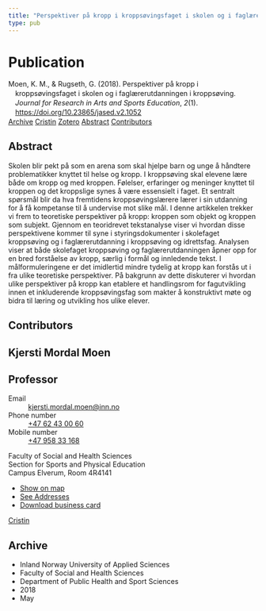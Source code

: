 ```yaml
---
title: "Perspektiver på kropp i kroppsøvingsfaget i skolen og i faglærerutdanningen i kroppsøving"
type: pub
---
```

<h1>Publication</h1>
<article id="csl-bib-container-X6ZE9HHJ" class="csl-bib-container">
  <div class="csl-bib-body" style="line-height: 1.35; padding-left: 1em; text-indent:-1em;">
  <div class="csl-entry">Moen, K. M., &amp; Rugseth, G. (2018). Perspektiver p&#xE5; kropp i kropps&#xF8;vingsfaget i skolen og i fagl&#xE6;rerutdanningen i kropps&#xF8;ving. <i>Journal for Research in Arts and Sports Education</i>, <i>2</i>(1). <a href="https://doi.org/10.23865/jased.v2.1052">https://doi.org/10.23865/jased.v2.1052</a></div>
</div>
  <div class="csl-bib-buttons">
    <a href="#taxonomy-article-X6ZE9HHJ" class="csl-bib-button">Archive</a>
    <a href="https://app.cristin.no/results/show.jsf?id=1586283" alt="Cristin URL" class="csl-bib-button">Cristin</a>
    <a href="http://zotero.org/groups/5022929/items/X6ZE9HHJ" alt="Zotero URL" class="csl-bib-button">Zotero</a>
    <a href="#abstract-article-X6ZE9HHJ" class="csl-bib-button">Abstract</a>
    <a href="#contributors-article-X6ZE9HHJ" class="csl-bib-button">Contributors</a>
  </div>
  <div id="csl-bib-meta-container-X6ZE9HHJ"></div>
</article>
<div id="csl-bib-meta-X6ZE9HHJ" class="csl-bib-meta">
  <article id="abstract-article-X6ZE9HHJ" class="abstract-article">
    <h1>Abstract</h1>
    Skolen blir pekt på som en arena som skal hjelpe barn og unge å håndtere problematikker knyttet 
til helse og kropp. I kroppsøving skal elevene lære både om kropp og med kroppen. Følelser, 
erfaringer og meninger knyttet til kroppen og det kroppslige synes å være essensielt i faget. Et 
sentralt spørsmål blir da hva fremtidens kroppsøvingslærere lærer i sin utdanning for å få kompetanse 
til å undervise mot slike mål. I denne artikkelen trekker vi frem to teoretiske perspektiver 
på kropp: kroppen som objekt og kroppen som subjekt. Gjennom en teoridrevet tekstanalyse viser vi 
hvordan disse perspektivene kommer til syne i styringsdokumenter i skolefaget kroppsøving og i 
faglærerutdanning i kroppsøving og idrettsfag. Analysen viser at både skolefaget kroppsøving og 
faglærerutdanningen åpner opp for en bred forståelse av kropp, særlig i formål og innledende tekst. 
I målformuleringene er det imidlertid mindre tydelig at kropp kan forstås ut i fra ulike teoretiske 
perspektiver. På bakgrunn av dette diskuterer vi hvordan ulike perspektiver på kropp kan etablere 
et handlingsrom for fagutvikling innen et inkluderende kroppsøvingsfag som makter å konstruktivt 
møte og bidra til læring og utvikling hos ulike elever.
  </article>
  <article id="contributors-article-X6ZE9HHJ" class="contributors-article">
    <h1>Contributors</h1>
    <div class="personas">
<div class="vrtx-hinn-person-card">
<div class="photo">
<i class="lar la-user-circle missing-person"></i>
</div>
<div class="info">
<hgroup><h1>Kjersti Mordal Moen</h1>
<h2>Professor</h2>
</hgroup><dl>
<dt>Email</dt>
<dd>
<a href="mailto:kjersti.mordal.moen@inn.no">kjersti.mordal.moen@inn.no</a>
</dd>
<dt>Phone number</dt>
<dd><a href="tel:+4762430060">
+47 62 43 00 60
</a></dd>
<dt>Mobile number</dt>
<dd><a href="tel:+4795833168">
+47 958 33 168
</a></dd>
</dl>
<p>
Faculty of Social and Health Sciences<br>
Section for Sports and Physical Education<br>
Campus Elverum,
Room 4R4141
</p>
<ul class="vrtx-hinn-links">
<li><a href="https://www.google.com/maps?q=60.88156,11.53723">Show on map</a></li>
<li><a href="https://www.inn.no/english/find-an-employee/kjersti-mordal-moen.html#vrtx-hinn-addresses">See Addresses</a></li>
<li><a href="https://www.inn.no/english/find-an-employee/kjersti-mordal-moen.html?vrtx=vcf">Download business card</a></li>
</ul>
</div>
</div>
<a href="https://app.cristin.no/persons/show.jsf?id=53554" alt="Cristin URL" class="personas-cristin">Cristin</a>
</div>
  </article>
  <article id="taxonomy-article-X6ZE9HHJ" class="taxonomy-article">
    <h1>Archive</h1>
    <ul>
      <li>Inland Norway University of Applied Sciences</li>
      <li>Faculty of Social and Health Sciences</li>
      <li>Department of Public Health and Sport Sciences</li>
      <li>2018</li>
      <li>May</li>
    </ul>
  </article>
</div>
